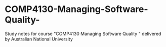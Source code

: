 # COMP4130-Managing-Software-Quality-
Study notes for course "COMP4130 Managing Software Quality " delivered by Australian National University
